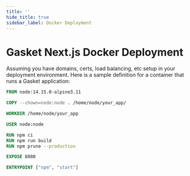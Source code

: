 ```yaml
---
title: ''
hide_title: true
sidebar_label: Docker Deployment
---
```


# Gasket Next.js Docker Deployment

Assuming you have domains, certs, load balancing, etc setup in your deployment
environment. Here is a sample definition for a container that runs a Gasket
application:

```Dockerfile
FROM node:14.15.0-alpine3.11

COPY --chown=node:node . /home/node/your_app/

WORKDIR /home/node/your_app

USER node:node

RUN npm ci
RUN npm run build
RUN npm prune --production

EXPOSE 8080

ENTRYPOINT ["npm", "start"]
```
